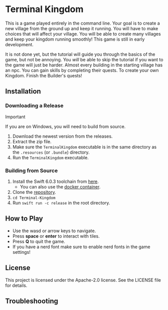 # Terminal Kingdom
This is a game played entirely in the command line. Your goal is to create a new village from the ground up and keep it running. You will have to make choices that will affect your village. You will be able to create many villages and keep your kingdom running smoothly!
This game is still in early development.

It is not done yet, but the tutorial will guide you through the basics of the game, but not be annoying. You *will* be able to skip the tutorial if you want to the game will just be harder.
Almost every building in the starting village has an npc. You can gain skills by completing their quests. To create your own Kingdom. Finish the Builder's quests!

## Installation
### Downloading a Release
> [!important]
> If you are on Windows, you will need to build from source.
<!-- > If you are on Windows, you will need to install the Swift toolchain. I recommend the `.exe` version. You don't have to install the C compiler stuff for this to work. -->
<!-- > You can find it [here](https://swift.org/download/). (I hope to fix this one day) -->
1. Download the newest version from the releases.
2. Extract the zip file.
3. Make sure the `TerminalKingdom` executable is in the same directory as the `.resources` (or `.bundle`) directory.
4. Run the `TerminalKingdom` executable.

### Building from Source
1. Install the Swift 6.0.3 toolchain from [here](https://swift.org/download/).
    - You can also use the [docker container](https://hub.docker.com/_/swift).
2. Clone the [repository](https://github.com/OrigamiKing3612/Terminal-Kingdom).
3. `cd Terminal-Kingdom`
4. Run `swift run -c release` in the root directory.

## How to Play
- Use the wasd or arrow keys to navigate.
- Press **space** or **enter** to interact with tiles.
- Press **Q** to quit the game.
- If you have a nerd font make sure to enable nerd fonts in the game settings!

## License
This project is licensed under the Apache-2.0 license. See the LICENSE file for details.

## Troubleshooting
